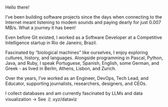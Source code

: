 Hello there!

I’ve been building software projects since the days when connecting to the Internet meant listening to modem sounds and paying dearly for just 0.007 MB/s. What a journey it has been!

Even before Git existed, I worked as a Software Developer at a Competitive Intelligence startup in Rio de Janeiro, Brazil.

Fascinated by “biological machines” like ourselves, I enjoy exploring cultures, history, and languages. Alongside programming in Pascal, Python, Java, and Ruby, I speak Portuguese, Spanish, English, some German, and Greek - as lived in Berlin, Athens, Lisbon, and Zurich.

Over the years, I’ve worked as an Engineer, DevOps, Tech Lead, and Educator, supporting journalists, researchers, designers, and CEOs.

I collect databases and am currently fascinated by LLMs and data visualization → See ミ.xyz/dataviz
